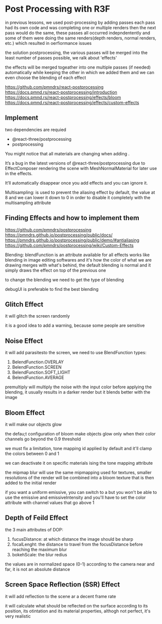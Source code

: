 # Post Processing with R3F 
in previous lessons, we used post-processing by adding passes each pass had its own code and was completing one or multiple renders then the next pass would do the same, these passes all occurred indepndentently and some of them were doing the same renders(depth renders, normal renders, etc.) which resulted in oerfiormance issues 

the solution postprocessing, the various passes will be merged into the least number of passes possible, we ralk about 'effects' 

the effects will be merged togeather into one multiple passes (if needed) automatically while keeping the other in which we added them and we can even choose the blending of each effect

https://github.com/pmndrs/react-postprocessing
https://docs.pmnd.rs/react-postprocessing/introduction
https://docs.pmnd.rs/react-postprocessing/effects/bloom
https://docs.pmnd.rs/react-postprocessing/effects/custom-effects

## Implement 
two dependencies are requied 
 * @react-three/postprocessing
 * postprocessing 

 You might notice that all materials are changing when adding <EffectComposer>.

It’s a bug in the latest versions of @react-three/postprocessing due to EffectComposer rendering the scene with MeshNormalMaterial for later use in the effects.

It’ll automatically disappear once you add effects and you can ignore it.

Multisampling: is used to prevent the aliasing effect by default, the value at 8 and we can lower it down to 0 in order to disable it completely with the multisampling attribute

## Finding Effects and how to implement them 

https://github.com/pmndrs/postprocessing
https://pmndrs.github.io/postprocessing/public/docs/
https://pmndrs.github.io/postprocessing/public/demo/#antialiasing
https://github.com/pmndrs/postprocessing/wiki/Custom-Effects

Blending: blendFunction is an attribute available for all effects works like blending in image editing softwares and it's how the color of what we are drawing merges with what's behind, the default blending is normal and it simply draws the effect on top of the previous one 

to change the blending we need to get the type of blending

debugUI is preferable to find the best blending

## Glitch Effect
it will glitch the screen randomly

it is a good idea to add a warning, because some people are sensitive 

## Noise Effect
it will add parasitesto the screen, we need to use BlendFunction types:
 1. BelendFunction.OVERLAY
 2. BelendFunction.SCREEN
 3. BelendFunction.SOFT_LIGHT
 4. BelendFunction.AVERAGE

 premultiply will multiply the noise with the input color before applying the blending, it usually results in a darker render but it blends better with the image

 ## Bloom Effect
 it will make our objects glow

 the defau;t configuration of bloom make objects glow only when their color channels go beyond the 0.9 threshold

 we must fix a limitation, tone mapping id applied by default and it'll clamp the colors between 0 and 1

 we can deactivate it on specific materials ising the tone mapping attribute

 the mipmap blur will use the same mipmapping used for textures, smaller resolutions of the render will be combined into a bloom texture that is then added to the initial render

 if you want a uniform emissive, you can switch to a <meshBasixMAterial> but you won't be able to use the emissive and emissiveIntensity and you'll have to set the color attribute with channel values that go above 1

 ## Depth of Feild Effect
 the 3 main attributes of DOP:
  1. fucusDistance: at which distance the image should be sharp 
  2. focalLenght: the distance to travel from the focusDistance before reaching the maximum blur 
  3. bokehScale: the blur redius

  the values are in normalized space (0-1) according to the camera near and far, it is not an absolute distance

  ## Screen Space Reflection (SSR) Effect
  it will add reflection to the scene ar a decent frame rate

  it will calculate what should be reflected on the surface according to its position, its otintation and its material properties, althogh not perfect, it's very realistic
